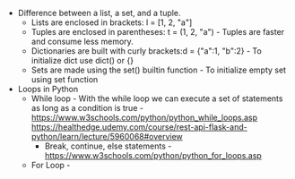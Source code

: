 * Difference between a list, a set, and a tuple.
  * Lists are enclosed in brackets: l = [1, 2, "a"]
  * Tuples are enclosed in parentheses: t = (1, 2, "a") - Tuples are faster and consume less memory. 
  * Dictionaries are built with curly brackets:d = {"a":1, "b":2} - To initialize dict use dict() or {}
  * Sets are made using the set() builtin function - To initialize empty set using set function
* Loops in Python
  * While loop - With the while loop we can execute a set of statements as long as a condition is true - https://www.w3schools.com/python/python_while_loops.asp </br>
  https://healthedge.udemy.com/course/rest-api-flask-and-python/learn/lecture/5960068#overview </br>
    * Break, continue, else statements - https://www.w3schools.com/python/python_for_loops.asp
  * For Loop -     
    












